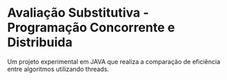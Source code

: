 # Avaliação Substitutiva - Programação Concorrente e Distribuida
Um projeto experimental em JAVA que realiza a comparação de eficiência entre algoritmos utilizando threads. 
